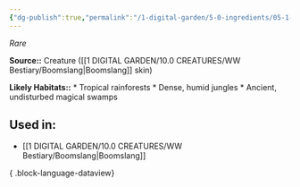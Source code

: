 ```yaml
---
{"dg-publish":true,"permalink":"/1-digital-garden/5-0-ingredients/05-1-creatures/boomslang-skin/","tags":["ingredient","rare"]}
---
```


*Rare*

**Source::** Creature ([[1 DIGITAL GARDEN/10.0 CREATURES/WW Bestiary/Boomslang\|Boomslang]] skin)

**Likely Habitats::** * Tropical rainforests * Dense, humid jungles * Ancient, undisturbed magical swamps

## Used in:

- [[1 DIGITAL GARDEN/10.0 CREATURES/WW Bestiary/Boomslang\|Boomslang]]

{ .block-language-dataview}

